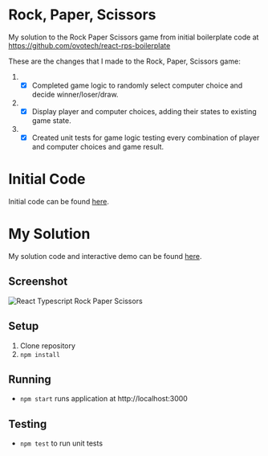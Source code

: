 # Rock, Paper, Scissors

My solution to the Rock Paper Scissors game from initial boilerplate code at https://github.com/ovotech/react-rps-boilerplate

These are the changes that I made to the Rock, Paper, Scissors game:

1. - [x] Completed game logic to randomly select computer choice and decide winner/loser/draw.
2. - [x] Display player and computer choices, adding their states to existing game state.
3. - [x] Created unit tests for game logic testing every combination of player and computer choices and game result.

# Initial Code
Initial code can be found [here](https://github.com/ovotech/react-rps-boilerplate).

# My Solution
My solution code and interactive demo can be found [here](https://codesandbox.io/s/rock-paper-scissors-26xuy).

## Screenshot

![React Typescript Rock Paper Scissors](./../Screenshots/ReactTSRockPaperScissors.JPG?raw=true "React Typescript Rock Paper Scissors")

## Setup

1. Clone repository
2. `npm install`

## Running

- `npm start` runs application at http://localhost:3000

## Testing

- `npm test` to run unit tests



